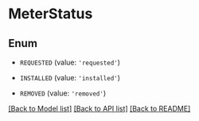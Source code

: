 # MeterStatus


## Enum

* `REQUESTED` (value: `'requested'`)

* `INSTALLED` (value: `'installed'`)

* `REMOVED` (value: `'removed'`)

[[Back to Model list]](../README.md#documentation-for-models) [[Back to API list]](../README.md#documentation-for-api-endpoints) [[Back to README]](../README.md)



